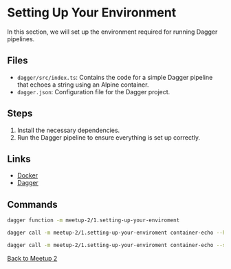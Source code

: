 # Setting Up Your Environment

In this section, we will set up the environment required for running Dagger
pipelines.

## Files

- `dagger/src/index.ts`: Contains the code for a simple Dagger pipeline that
  echoes a string using an Alpine container.
- `dagger.json`: Configuration file for the Dagger project.

## Steps

1. Install the necessary dependencies.
2. Run the Dagger pipeline to ensure everything is set up correctly.

## Links

- [Docker](https://docs.docker.com/engine/install/)
- [Dagger](https://docs.dagger.io/install/)

## Commands

```bash
dagger function -m meetup-2/1.setting-up-your-enviroment
```

```bash
dagger call -m meetup-2/1.setting-up-your-enviroment container-echo --help
```

```bash
dagger call -m meetup-2/1.setting-up-your-enviroment container-echo --string-arg="hello-world"
```

[Back to Meetup 2](../README.md)
